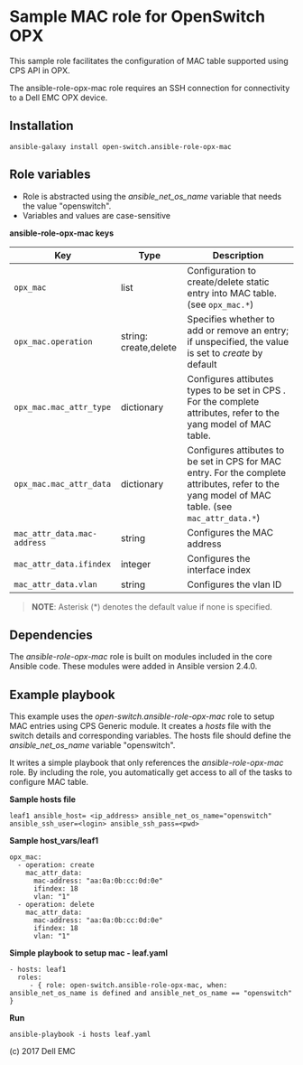 Sample MAC role for OpenSwitch OPX
====================================

This sample role facilitates the configuration of MAC table supported using CPS API in OPX. 

The ansible-role-opx-mac role requires an SSH connection for connectivity to a Dell EMC OPX device. 

Installation
------------

    ansible-galaxy install open-switch.ansible-role-opx-mac

Role variables
--------------

- Role is abstracted using the *ansible_net_os_name* variable that needs the value "openswitch".
- Variables and values are case-sensitive

**ansible-role-opx-mac keys**

| Key        | Type                      | Description                                             |
|------------|---------------------------|---------------------------------------------------------|
| ``opx_mac`` | list        | Configuration to create/delete static entry into MAC table. (see ``opx_mac.*``)       |
| ``opx_mac.operation`` | string: create,delete | Specifies whether to add or remove an entry; if unspecified, the value is set to *create* by default  |
| ``opx_mac.mac_attr_type`` | dictionary | Configures attibutes types to be set in CPS . For the complete attributes, refer to the yang model of MAC table. |
| ``opx_mac.mac_attr_data`` | dictionary | Configures attibutes to be set in CPS for MAC entry. For the complete attributes, refer to the yang model of MAC table. (see ``mac_attr_data.*``) |
| ``mac_attr_data.mac-address`` | string          | Configures the MAC address         |
| ``mac_attr_data.ifindex`` | integer          | Configures the interface index         |
| ``mac_attr_data.vlan`` | string          | Configures the vlan ID         |

> **NOTE**: Asterisk (\*) denotes the default value if none is specified. 

Dependencies
------------

The *ansible-role-opx-mac* role is built on modules included in the core Ansible code. These modules were added in Ansible version 2.4.0.

Example playbook
----------------

This example uses the *open-switch.ansible-role-opx-mac* role to setup MAC entries using CPS Generic module. It creates a *hosts* file with the switch details and corresponding variables. The hosts file should define the *ansible_net_os_name* variable "openswitch". 

It writes a simple playbook that only references the *ansible-role-opx-mac* role. By including the role, you automatically get access to all of the tasks to configure MAC table. 

**Sample hosts file**

    leaf1 ansible_host= <ip_address> ansible_net_os_name="openswitch" ansible_ssh_user=<login> ansible_ssh_pass=<pwd> 
    
**Sample host_vars/leaf1**

    opx_mac:
      - operation: create
        mac_attr_data:
          mac-address: "aa:0a:0b:cc:0d:0e"
          ifindex: 18
          vlan: "1"
      - operation: delete
        mac_attr_data:
          mac-address: "aa:0a:0b:cc:0d:0e"
          ifindex: 18
          vlan: "1"

**Simple playbook to setup mac - leaf.yaml**

    - hosts: leaf1
      roles:
         - { role: open-switch.ansible-role-opx-mac, when: ansible_net_os_name is defined and ansible_net_os_name == "openswitch" }

**Run**

    ansible-playbook -i hosts leaf.yaml

(c) 2017 Dell EMC
